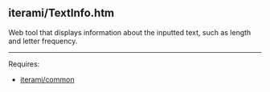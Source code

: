 iterami/TextInfo.htm
--------------------

Web tool that displays information about the inputted text, such as length and letter frequency.

---

Requires:
* [iterami/common](https://github.com/iterami/common)
